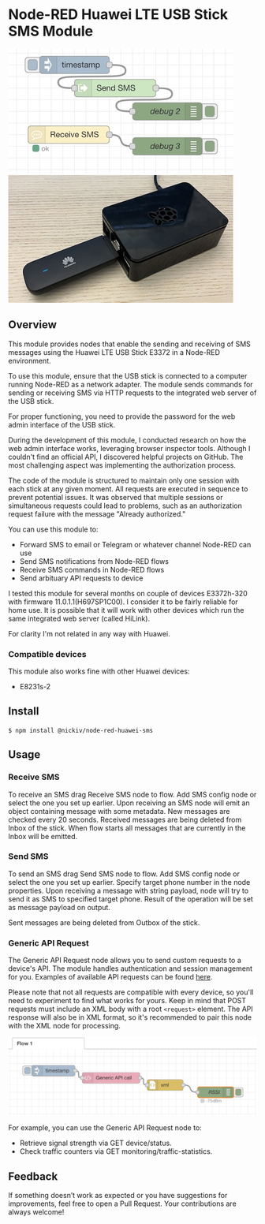 # Node-RED Huawei LTE USB Stick SMS Module

![image of example flow](./examples/flow-screenshot.jpg) ![image of Huawei LTE USB Stick](./examples/h3372-raspi.jpg)

## Overview

This module provides nodes that enable the sending and receiving of SMS messages using the Huawei LTE USB Stick E3372 in a Node-RED environment.

To use this module, ensure that the USB stick is connected to a computer running Node-RED as a network adapter. The module sends commands for sending or receiving SMS via HTTP requests to the integrated web server of the USB stick.

For proper functioning, you need to provide the password for the web admin interface of the USB stick.

During the development of this module, I conducted research on how the web admin interface works, leveraging browser inspector tools. Although I couldn't find an official API, I discovered helpful projects on GitHub. The most challenging aspect was implementing the authorization process.

The code of the module is structured to maintain only one session with each stick at any given moment. All requests are executed in sequence to prevent potential issues. It was observed that multiple sessions or simultaneous requests could lead to problems, such as an authorization request failure with the message "Already authorized."

You can use this module to:

- Forward SMS to email or Telegram or whatever channel Node-RED can use
- Send SMS notifications from Node-RED flows
- Receive SMS commands in Node-RED flows
- Send arbituary API requests to device

I tested this module for several months on couple of devices E3372h-320 with firmware 11.0.1.1(H697SP1C00). I consider it to be fairly reliable for home use. It is possible that it will work with other devices which run the same integrated web server (called HiLink).

For clarity I'm not related in any way with Huawei.

### Compatible devices

This module also works fine with other Huawei devices:
* E8231s-2


## Install

```
$ npm install @nickiv/node-red-huawei-sms
```

## Usage

### Receive SMS

To receive an SMS drag Receive SMS node to flow. Add SMS config node or select the one you set up earlier. Upon receiving an SMS node will emit an object containing message with some metadata. New messages are checked every 20 seconds. Received messages are being deleted from Inbox of the stick. When flow starts all messages that are currently in the Inbox will be emitted.

### Send SMS

To send an SMS drag Send SMS node to flow. Add SMS config node or select the one you set up earlier. Specify target phone number in the node properties. Upon receiving a message with string payload, node will try to send it as SMS to specified target phone. Result of the operation will be set as message payload on output.

Sent messages are being deleted from Outbox of the stick.

### Generic API Request

The Generic API Request node allows you to send custom requests to a device's API. The module handles authentication and session management for you. Examples of available API requests can be found [here](https://github.com/Salamek/huawei-lte-api/blob/master/huawei_lte_api/api/Monitoring.py).

Please note that not all requests are compatible with every device, so you'll need to experiment to find what works for yours. Keep in mind that POST requests must include an XML body with a root `<request>` element. The API response will also be in XML format, so it's recommended to pair this node with the XML node for processing.

![image of example flow with Generic API Request](./examples/flow-generic.png)

For example, you can use the Generic API Request node to:
- Retrieve signal strength via GET device/status.
- Check traffic counters via GET monitoring/traffic-statistics.


## Feedback

If something doesn’t work as expected or you have suggestions for improvements, feel free to open a Pull Request. Your contributions are always welcome!